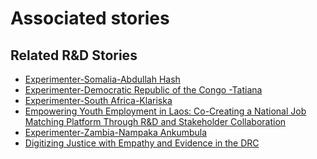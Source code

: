 # Associated stories

<!-- !!DO NOT REMOVE!! start autogenerated hyperlinks -->
## Related R&D Stories
- [Experimenter-Somalia-Abdullah Hash](/stories/?doc=Experimenters_SOM)
- [Experimenter-Democratic Republic of the Congo -Tatiana](/stories/?doc=Experimenters_COD)
- [Experimenter-South Africa-Klariska](/stories/?doc=Experimenters_ZAF)
- [Empowering Youth Employment in Laos: Co-Creating a National Job Matching Platform Through R&D and Stakeholder Collaboration](/stories/?doc=Explorers_LAO)
- [Experimenter-Zambia-Nampaka Ankumbula](/stories/?doc=Experimenters_ZMB)
- [Digitizing Justice with Empathy and Evidence in the DRC](/stories/?doc=Explorers_COD)
<!-- !!DO NOT REMOVE!! end autogenerated hyperlinks -->